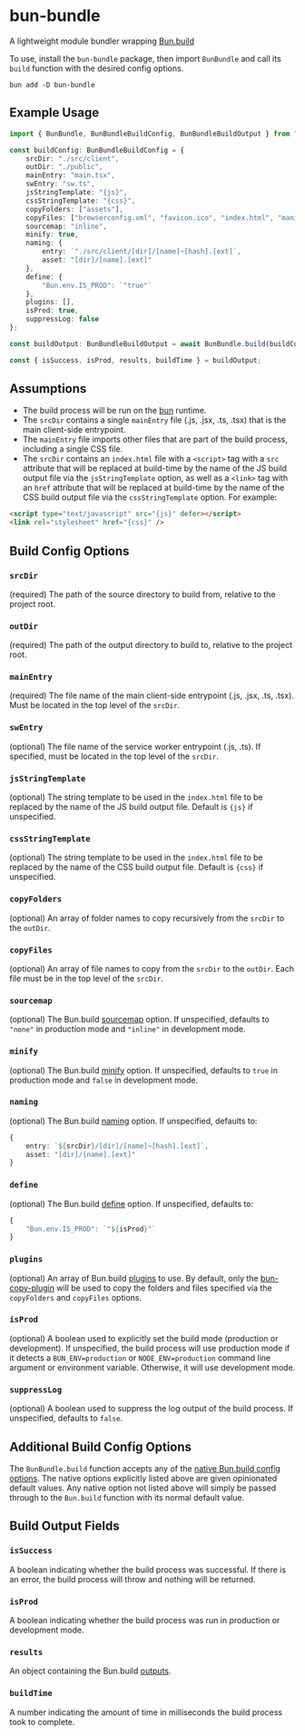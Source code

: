 # bun-bundle

A lightweight module bundler wrapping [Bun.build](https://bun.sh/docs/bundler)

To use, install the `bun-bundle` package, then import `BunBundle` and call its `build` function with the desired config options.

```
bun add -D bun-bundle
```

## Example Usage

```typescript
import { BunBundle, BunBundleBuildConfig, BunBundleBuildOutput } from "bun-bundle";

const buildConfig: BunBundleBuildConfig = {
	srcDir: "./src/client",
	outDir: "./public",
	mainEntry: "main.tsx",
	swEntry: "sw.ts",
	jsStringTemplate: "{js}",
	cssStringTemplate: "{css}",
	copyFolders: ["assets"],
	copyFiles: ["browserconfig.xml", "favicon.ico", "index.html", "manifest.json"],
	sourcemap: "inline",
	minify: true,
	naming: {
		entry: `"./src/client/[dir]/[name]~[hash].[ext]`,
		asset: "[dir]/[name].[ext]"
	},
	define: {
		"Bun.env.IS_PROD": `"true"`
	},
	plugins: [],
	isProd: true,
	suppressLog: false
};

const buildOutput: BunBundleBuildOutput = await BunBundle.build(buildConfig);

const { isSuccess, isProd, results, buildTime } = buildOutput;
```

## Assumptions

-   The build process will be run on the [bun](https://bun.sh) runtime.
-   The `srcDir` contains a single `mainEntry` file (.js, .jsx, .ts, .tsx) that is the main client-side entrypoint.
-   The `mainEntry` file imports other files that are part of the build process, including a single CSS file.
-   The `srcDir` contains an `index.html` file with a `<script>` tag with a `src` attribute that will be replaced at build-time by the name of the JS build output file via the `jsStringTemplate` option, as well as a `<link>` tag with an `href` attribute that will be replaced at build-time by the name of the CSS build output file via the `cssStringTemplate` option. For example:

```html
<script type="text/javascript" src="{js}" defer></script>
<link rel="stylesheet" href="{css}" />
```

## Build Config Options

### `srcDir`

(required) The path of the source directory to build from, relative to the project root.

### `outDir`

(required) The path of the output directory to build to, relative to the project root.

### `mainEntry`

(required) The file name of the main client-side entrypoint (.js, .jsx, .ts, .tsx). Must be located in the top level of the `srcDir`.

### `swEntry`

(optional) The file name of the service worker entrypoint (.js, .ts). If specified, must be located in the top level of the `srcDir`.

### `jsStringTemplate`

(optional) The string template to be used in the `index.html` file to be replaced by the name of the JS build output file. Default is `{js}` if unspecified.

### `cssStringTemplate`

(optional) The string template to be used in the `index.html` file to be replaced by the name of the CSS build output file. Default is `{css}` if unspecified.

### `copyFolders`

(optional) An array of folder names to copy recursively from the `srcDir` to the `outDir`.

### `copyFiles`

(optional) An array of file names to copy from the `srcDir` to the `outDir`. Each file must be in the top level of the `srcDir`.

### `sourcemap`

(optional) The Bun.build [sourcemap](https://bun.sh/docs/bundler#sourcemap) option. If unspecified, defaults to `"none"` in production mode and `"inline"` in development mode.

### `minify`

(optional) The Bun.build [minify](https://bun.sh/docs/bundler#minify) option. If unspecified, defaults to `true` in production mode and `false` in development mode.

### `naming`

(optional) The Bun.build [naming](https://bun.sh/docs/bundler#naming) option. If unspecified, defaults to:

```typescript
{
	entry: `${srcDir}/[dir]/[name]~[hash].[ext]`,
	asset: "[dir]/[name].[ext]"
}
```

### `define`

(optional) The Bun.build [define](https://bun.sh/docs/bundler#define) option. If unspecified, defaults to:

```typescript
{
	"Bun.env.IS_PROD": `"${isProd}"`
}
```

### `plugins`

(optional) An array of Bun.build [plugins](https://bun.sh/docs/bundler#plugins) to use. By default, only the [bun-copy-plugin](https://github.com/jadujoel/bun-copy-plugin) will be used to copy the folders and files specified via the `copyFolders` and `copyFiles` options.

### `isProd`

(optional) A boolean used to explicitly set the build mode (production or development). If unspecified, the build process will use production mode if it detects a `BUN_ENV=production` or `NODE_ENV=production` command line argument or environment variable. Otherwise, it will use development mode.

### `suppressLog`

(optional) A boolean used to suppress the log output of the build process. If unspecified, defaults to `false`.

## Additional Build Config Options

The `BunBundle.build` function accepts any of the [native Bun.build config options](https://bun.sh/docs/bundler#api). The native options explicitly listed above are given opinionated default values. Any native option not listed above will simply be passed through to the `Bun.build` function with its normal default value.

## Build Output Fields

### `isSuccess`

A boolean indicating whether the build process was successful. If there is an error, the build process will throw and nothing will be returned.

### `isProd`

A boolean indicating whether the build process was run in production or development mode.

### `results`

An object containing the Bun.build [outputs](https://bun.sh/docs/bundler#outputs).

### `buildTime`

A number indicating the amount of time in milliseconds the build process took to complete.
